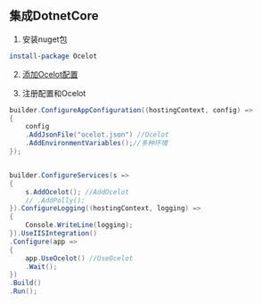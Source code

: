 ## 集成DotnetCore

1. 安装nuget包

```powershell
install-package Ocelot
```

2. [添加Ocelot配置]()

3. 注册配置和Ocelot

```c#
builder.ConfigureAppConfiguration((hostingContext, config) =>
{
    config
    .AddJsonFile("ocelot.json") //Ocelot
    .AddEnvironmentVariables();//多种环境
});


builder.ConfigureServices(s =>
{
    s.AddOcelot(); //AddOcelot
    // .AddPolly();
}).ConfigureLogging((hostingContext, logging) =>
{
    Console.WriteLine(logging);
}).UseIISIntegration()
.Configure(app =>
{
    app.UseOcelot() //UseOcelot
    .Wait();
})
.Build()
.Run();
```
